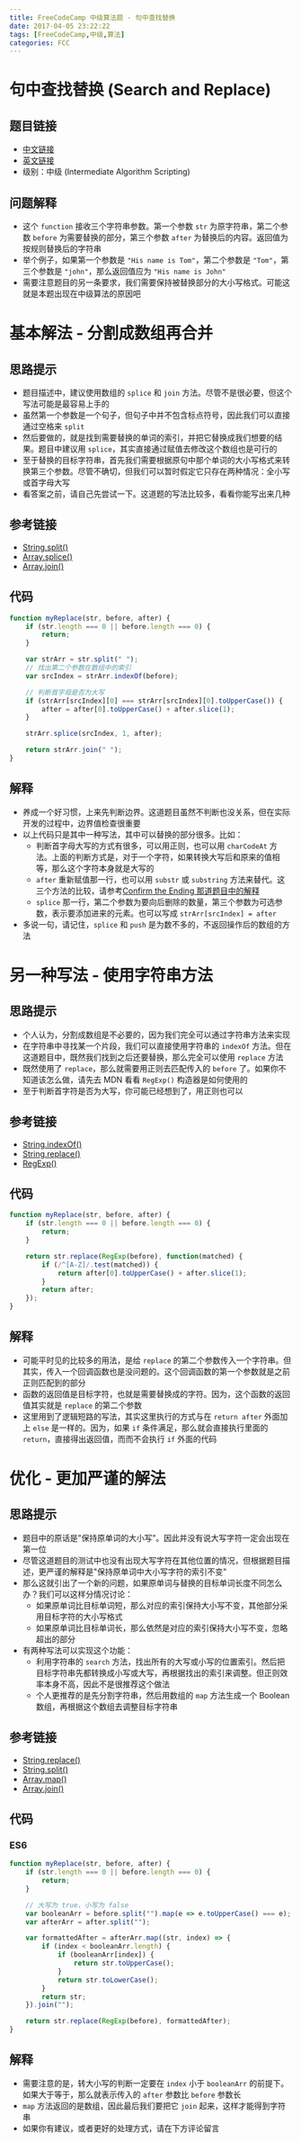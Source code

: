 ```yaml
---
title: FreeCodeCamp 中级算法题 - 句中查找替换
date: 2017-04-05 23:22:22
tags: [FreeCodeCamp,中级,算法]
categories: FCC
---
```

# 句中查找替换 (Search and Replace)
## 题目链接
- [中文链接](https://www.freecodecamp.cn/challenges/search-and-replace)
- [英文链接](https://www.freecodecamp.com/challenges/search-and-replace)
- 级别：中级 (Intermediate Algorithm Scripting)

## 问题解释
- 这个 `function` 接收三个字符串参数。第一个参数 `str` 为原字符串，第二个参数 `before` 为需要替换的部分，第三个参数 `after` 为替换后的内容。返回值为按规则替换后的字符串
- 举个例子，如果第一个参数是 `"His name is Tom"`，第二个参数是 `"Tom"`，第三个参数是 `"john"`，那么返回值应为 `"His name is John"`
- 需要注意题目的另一条要求，我们需要保持被替换部分的大小写格式。可能这就是本题出现在中级算法的原因吧
<!-- more -->

# 基本解法 - 分割成数组再合并
## 思路提示
- 题目描述中，建议使用数组的 `splice` 和 `join` 方法。尽管不是很必要，但这个写法可能是最容易上手的
- 虽然第一个参数是一个句子，但句子中并不包含标点符号，因此我们可以直接通过空格来 `split`
- 然后要做的，就是找到需要替换的单词的索引，并把它替换成我们想要的结果。题目中建议用 `splice`，其实直接通过赋值去修改这个数组也是可行的
- 至于替换的目标字符串，首先我们需要根据原句中那个单词的大小写格式来转换第三个参数。尽管不确切，但我们可以暂时假定它只存在两种情况：全小写或首字母大写
- 看答案之前，请自己先尝试一下。这道题的写法比较多，看看你能写出来几种

## 参考链接
- [String.split()](https://developer.mozilla.org/zh-CN/docs/Web/JavaScript/Reference/Global_Objects/String/split)
- [Array.splice()](https://developer.mozilla.org/zh-CN/docs/Web/JavaScript/Reference/Global_Objects/Array/splice)
- [Array.join()](https://developer.mozilla.org/zh-CN/docs/Web/JavaScript/Reference/Global_Objects/Array/join)

## 代码
```js
function myReplace(str, before, after) {
    if (str.length === 0 || before.length === 0) {
        return;
    }

    var strArr = str.split(" ");
    // 找出第二个参数在数组中的索引
    var srcIndex = strArr.indexOf(before);

    // 判断首字母是否为大写
    if (strArr[srcIndex][0] === strArr[srcIndex][0].toUpperCase()) {
        after = after[0].toUpperCase() + after.slice(1);
    }

    strArr.splice(srcIndex, 1, after);

    return strArr.join(" ");
}
```

## 解释
- 养成一个好习惯，上来先判断边界。这道题目虽然不判断也没关系，但在实际开发的过程中，边界值检查很重要
- 以上代码只是其中一种写法，其中可以替换的部分很多。比如：
	- 判断首字母大写的方式有很多，可以用正则，也可以用 `charCodeAt` 方法。上面的判断方式是，对于一个字符，如果转换大写后和原来的值相等，那么这个字符本身就是大写的
	- `after` 重新赋值那一行，也可以用 `substr` 或 `substring` 方法来替代。这三个方法的比较，请参考[Confirm the Ending 那道题目中的解释](http://singsing.io/blog/fcc/basic-confirm-the-ending)
	- `splice` 那一行，第二个参数为要向后删除的数量，第三个参数为可选参数，表示要添加进来的元素。也可以写成 `strArr[srcIndex] = after`
- 多说一句，请记住，`splice` 和 `push` 是为数不多的，不返回操作后的数组的方法

# 另一种写法 - 使用字符串方法
## 思路提示
- 个人认为，分割成数组是不必要的，因为我们完全可以通过字符串方法来实现
- 在字符串中寻找某一个片段，我们可以直接使用字符串的 `indexOf` 方法。但在这道题目中，既然我们找到之后还要替换，那么完全可以使用 `replace` 方法
- 既然使用了 `replace`，那么就需要用正则去匹配传入的 `before` 了。如果你不知道该怎么做，请先去 MDN 看看 `RegExp()` 构造器是如何使用的
- 至于判断首字符是否为大写，你可能已经想到了，用正则也可以

## 参考链接
- [String.indexOf()](https://developer.mozilla.org/zh-CN/docs/Web/JavaScript/Reference/Global_Objects/String/indexOf)
- [String.replace()](https://developer.mozilla.org/zh-CN/docs/Web/JavaScript/Reference/Global_Objects/String/replace)
- [RegExp()](https://developer.mozilla.org/zh-CN/docs/Web/JavaScript/Reference/Global_Objects/RegExp)

## 代码
```js
function myReplace(str, before, after) {
    if (str.length === 0 || before.length === 0) {
        return;
    }

    return str.replace(RegExp(before), function(matched) {
        if (/^[A-Z]/.test(matched)) {
            return after[0].toUpperCase() + after.slice(1);
        }
        return after;
    });
}
```

## 解释
- 可能平时见的比较多的用法，是给 `replace` 的第二个参数传入一个字符串。但其实，传入一个回调函数也是没问题的。这个回调函数的第一个参数就是之前正则匹配到的部分
- 函数的返回值是目标字符，也就是需要替换成的字符。因为，这个函数的返回值其实就是 `replace` 的第二个参数
- 这里用到了逻辑短路的写法，其实这里执行的方式与在 `return after` 外面加上 `else` 是一样的。因为，如果 `if` 条件满足，那么就会直接执行里面的 `return`，直接得出返回值，而而不会执行 `if` 外面的代码

# 优化 - 更加严谨的解法
## 思路提示
- 题目中的原话是"保持原单词的大小写"。因此并没有说大写字符一定会出现在第一位
- 尽管这道题目的测试中也没有出现大写字符在其他位置的情况，但根据题目描述，更严谨的解释是"保持原单词中大小写字符的索引不变"
- 那么这就引出了一个新的问题，如果原单词与替换的目标单词长度不同怎么办？我们可以这样分情况讨论：
	- 如果原单词比目标单词短，那么对应的索引保持大小写不变，其他部分采用目标字符的大小写格式
	- 如果原单词比目标单词长，那么依然是对应的索引保持大小写不变，忽略超出的部分
- 有两种写法可以实现这个功能：
	- 利用字符串的 `search` 方法，找出所有的大写或小写的位置索引。然后把目标字符串先都转换成小写或大写，再根据找出的索引来调整。但正则效率本身不高，因此不是很推荐这个做法
	- 个人更推荐的是先分割字符串，然后用数组的 `map` 方法生成一个 Boolean 数组，再根据这个数组去调整目标字符串

## 参考链接
- [String.replace()](https://developer.mozilla.org/zh-CN/docs/Web/JavaScript/Reference/Global_Objects/String/replace)
- [String.split()](https://developer.mozilla.org/zh-CN/docs/Web/JavaScript/Reference/Global_Objects/String/split)
- [Array.map()](https://developer.mozilla.org/zh-CN/docs/Web/JavaScript/Reference/Global_Objects/Array/map)
- [Array.join()](https://developer.mozilla.org/zh-CN/docs/Web/JavaScript/Reference/Global_Objects/Array/join)

## 代码
### ES6
```js
function myReplace(str, before, after) {
    if (str.length === 0 || before.length === 0) {
        return;
    }

    // 大写为 true，小写为 false
    var booleanArr = before.split("").map(e => e.toUpperCase() === e);
    var afterArr = after.split("");

    var formattedAfter = afterArr.map((str, index) => {
        if (index < booleanArr.length) {
            if (booleanArr[index]) {
                return str.toUpperCase();
            }
            return str.toLowerCase();
        }
        return str;
    }).join("");

    return str.replace(RegExp(before), formattedAfter);
}
```

## 解释
- 需要注意的是，转大小写的判断一定要在 `index` 小于 `booleanArr` 的前提下。如果大于等于，那么就表示传入的 `after` 参数比 `before` 参数长
- `map` 方法返回的是数组，因此最后我们要把它 `join` 起来，这样才能得到字符串
- 如果你有建议，或者更好的处理方式，请在下方评论留言

